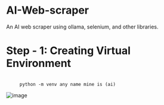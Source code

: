 # AI-Web-scraper
An AI web scraper using ollama, selenium, and other libraries.

<h1> Step - 1: Creating Virtual Environment </h1>
<code>
     python -m venv any name mine is (ai)
</code>

![image](https://github.com/user-attachments/assets/3ab722d6-5f96-4d90-9551-8ef143b66668)


